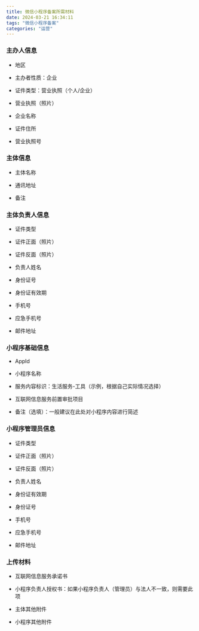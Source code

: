 ```yaml
---
title: 微信小程序备案所需材料
date: 2024-03-21 16:34:11
tags: "微信小程序备案"
categories: "运营"
---
```


### 主办人信息

- 地区

- 主办者性质：企业

- 证件类型：营业执照（个人/企业）

- 营业执照（照片）

- 企业名称

- 证件住所

- 营业执照号

### 主体信息

- 主体名称

- 通讯地址

- 备注

### 主体负责人信息

- 证件类型

- 证件正面（照片）

- 证件反面（照片）

- 负责人姓名

- 身份证号

- 身份证有效期

- 手机号

- 应急手机号

- 邮件地址

### 小程序基础信息

- AppId

- 小程序名称

- 服务内容标识：生活服务-工具（示例，根据自己实际情况选择）

- 互联网信息服务前置审批项目

- 备注（选填）：一般建议在此处对小程序内容进行简述

### 小程序管理员信息

- 证件类型

- 证件正面（照片）

- 证件反面（照片）

- 负责人姓名

- 身份证有效期

- 身份证号

- 手机号

- 应急手机号

- 邮件地址

### 上传材料

- 互联网信息服务承诺书

- 小程序负责人授权书：如果小程序负责人（管理员）与法人不一致，则需要此项

- 主体其他附件

- 小程序其他附件
